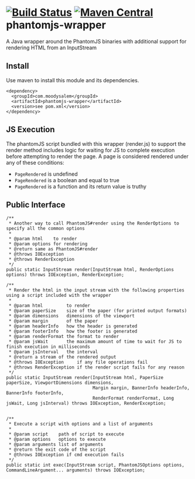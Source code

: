 # [![Build Status](https://travis-ci.org/moodysalem/java-phantomjs-wrapper.svg?branch=master)](https://travis-ci.org/moodysalem/java-phantomjs-wrapper) [![Maven Central](https://img.shields.io/maven-central/v/com.moodysalem/phantomjs-wrapper.svg)](http://search.maven.org/#search%7Cga%7C1%7Ca%3A%22phantomjs-wrapper%22%20g%3A%22com.moodysalem%22) phantomjs-wrapper
A Java wrapper around the PhantomJS binaries with additional support for rendering HTML from an InputStream

## Install

Use maven to install this module and its dependencies.

    <dependency>
      <groupId>com.moodysalem</groupId>
      <artifactId>phantomjs-wrapper</artifactId>
      <version>see pom.xml</version>
    </dependency>


## JS Execution

The phantomJS script bundled with this wrapper (render.js) to support the render method includes logic for waiting for JS to complete execution before attempting to render the page. A page is considered rendered under any of these conditions:

* `PageRendered` is undefined
* `PageRendered` is a boolean and equal to true
* `PageRendered` is a function and its return value is truthy


## Public Interface

    /**
     * Another way to call PhantomJS#render using the RenderOptions to specify all the common options
     *
     * @param html    to render
     * @param options for rendering
     * @return same as PhantomJS#render
     * @throws IOException
     * @throws RenderException
     */
    public static InputStream render(InputStream html, RenderOptions options) throws IOException, RenderException;

    /**
     * Render the html in the input stream with the following properties using a script included with the wrapper
     *
     * @param html         to render
     * @param paperSize    size of the paper (for printed output formats)
     * @param dimensions   dimensions of the viewport
     * @param margin       of the paper
     * @param headerInfo   how the header is generated
     * @param footerInfo   how the footer is generated
     * @param renderFormat the format to render
     * @param jsWait       the maximum amount of time to wait for JS to finish execution in milliseconds
     * @param jsInterval   the interval
     * @return a stream of the rendered output
     * @throws IOException     if any file operations fail
     * @throws RenderException if the render script fails for any reason
     */
    public static InputStream render(InputStream html, PaperSize paperSize, ViewportDimensions dimensions,
                                     Margin margin, BannerInfo headerInfo, BannerInfo footerInfo,
                                     RenderFormat renderFormat, Long jsWait, Long jsInterval) throws IOException, RenderException;


    /**
     * Execute a script with options and a list of arguments
     *
     * @param script    path of script to execute
     * @param options   options to execute
     * @param arguments list of arguments
     * @return the exit code of the script
     * @throws IOException if cmd execution fails
     */
    public static int exec(InputStream script, PhantomJSOptions options, CommandLineArgument... arguments) throws IOException;
